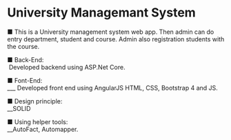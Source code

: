 # University Managemant System
■ This is a University management system web app. Then admin can do entry department, student and course. Admin also registration students with the course.

■ Back-End:<br />
&nbsp;Developed backend using ASP.Net Core.

■ Font-End:<br />
___ Developed front end using AngularJS HTML, CSS, Bootstrap 4 and JS.

■ Design principle:<br />
__SOLID

■ Using helper tools:<br />
__AutoFact, Automapper.
